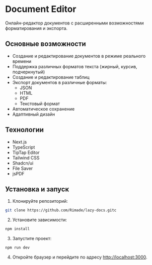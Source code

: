 # Document Editor

Онлайн-редактор документов с расширенными возможностями форматирования и экспорта.

## Основные возможности

- Создание и редактирование документов в режиме реального времени
- Поддержка различных форматов текста (жирный, курсив, подчеркнутый)
- Создание и редактирование таблиц
- Экспорт документов в различные форматы:
  - JSON
  - HTML
  - PDF
  - Текстовый формат
- Автоматическое сохранение
- Адаптивный дизайн

## Технологии

- Next.js
- TypeScript
- TipTap Editor
- Tailwind CSS
- Shadcn/ui
- File Saver
- jsPDF

## Установка и запуск

1. Клонируйте репозиторий:

```bash
git clone https://github.com/Rimade/lazy-docs.gitс
```

2. Установите зависимости:

```bash
npm install
```

3. Запустите проект:

```bash
npm run dev
```

4. Откройте браузер и перейдите по адресу [http://localhost:3000](http://localhost:3000).
